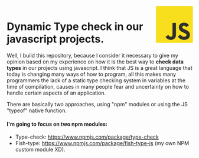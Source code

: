 <img src="https://github.com/damiancipolat/dynamicy-type-check-in-js/blob/master/doc/js-logo.png?raw=true" width="100px" align="right" />

# Dynamic Type check in our javascript projects.

Well, I build this repository, because I consider it necessary to give my opinion based on my experience on how it is the best way to **check data types** in our projects using javascript. I think that JS is a great language that today is changing many ways of how to program, all this makes many programmers the lack of a static type checking system in variables at the time of compilation, causes in many people fear and uncertainty on how to handle certain aspects of an application.

There are basically two approaches, using "npm" modules or using the JS "typeof" native function.

#### I'm going to focus on two npm modules:
- Type-check: https://www.npmjs.com/package/type-check
- Fish-type: https://www.npmjs.com/package/fish-type-js (my own NPM custom module XD).
